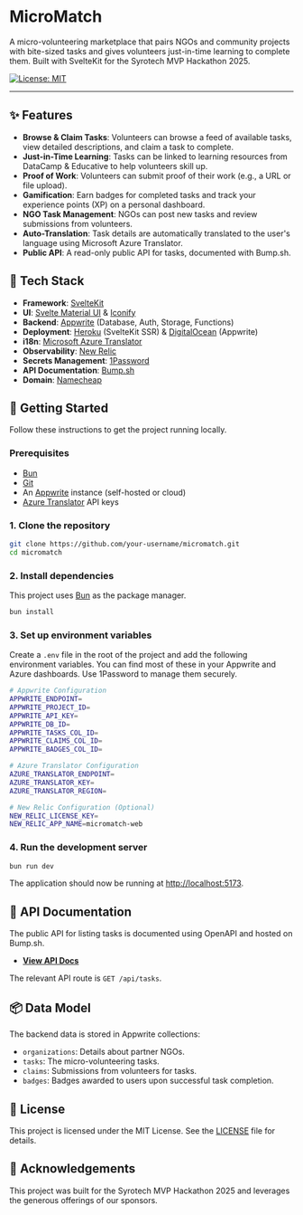 # MicroMatch

A micro-volunteering marketplace that pairs NGOs and community projects with bite-sized tasks and gives volunteers just-in-time learning to complete them. Built with SvelteKit for the Syrotech MVP Hackathon 2025.

[![License: MIT](https://img.shields.io/badge/License-MIT-yellow.svg)](https://opensource.org/licenses/MIT)

---

## ✨ Features

- **Browse & Claim Tasks**: Volunteers can browse a feed of available tasks, view detailed descriptions, and claim a task to complete.
- **Just-in-Time Learning**: Tasks can be linked to learning resources from DataCamp & Educative to help volunteers skill up.
- **Proof of Work**: Volunteers can submit proof of their work (e.g., a URL or file upload).
- **Gamification**: Earn badges for completed tasks and track your experience points (XP) on a personal dashboard.
- **NGO Task Management**: NGOs can post new tasks and review submissions from volunteers.
- **Auto-Translation**: Task details are automatically translated to the user's language using Microsoft Azure Translator.
- **Public API**: A read-only public API for tasks, documented with Bump.sh.

## 🚀 Tech Stack

- **Framework**: [SvelteKit](https://kit.svelte.dev/)
- **UI**: [Svelte Material UI](https://sveltematerialui.com/) & [Iconify](https://iconify.design/)
- **Backend**: [Appwrite](https://appwrite.io/) (Database, Auth, Storage, Functions)
- **Deployment**: [Heroku](https://www.heroku.com/) (SvelteKit SSR) & [DigitalOcean](https://www.digitalocean.com/) (Appwrite)
- **i18n**: [Microsoft Azure Translator](https://azure.microsoft.com/en-us/services/cognitive-services/translator/)
- **Observability**: [New Relic](https://newrelic.com/)
- **Secrets Management**: [1Password](https://1password.com/)
- **API Documentation**: [Bump.sh](https://bump.sh/)
- **Domain**: [Namecheap](https://www.namecheap.com/)

## 🏁 Getting Started

Follow these instructions to get the project running locally.

### Prerequisites

- [Bun](https://bun.sh/)
- [Git](https://git-scm.com/)
- An [Appwrite](https://appwrite.io/) instance (self-hosted or cloud)
- [Azure Translator](https://azure.microsoft.com/en-us/services/cognitive-services/translator/) API keys

### 1. Clone the repository

```bash
git clone https://github.com/your-username/micromatch.git
cd micromatch
```

### 2. Install dependencies

This project uses [Bun](https://bun.sh/) as the package manager.

```bash
bun install
```

### 3. Set up environment variables

Create a `.env` file in the root of the project and add the following environment variables. You can find most of these in your Appwrite and Azure dashboards. Use 1Password to manage them securely.

```bash
# Appwrite Configuration
APPWRITE_ENDPOINT=
APPWRITE_PROJECT_ID=
APPWRITE_API_KEY=
APPWRITE_DB_ID=
APPWRITE_TASKS_COL_ID=
APPWRITE_CLAIMS_COL_ID=
APPWRITE_BADGES_COL_ID=

# Azure Translator Configuration
AZURE_TRANSLATOR_ENDPOINT=
AZURE_TRANSLATOR_KEY=
AZURE_TRANSLATOR_REGION=

# New Relic Configuration (Optional)
NEW_RELIC_LICENSE_KEY=
NEW_RELIC_APP_NAME=micromatch-web
```

### 4. Run the development server

```bash
bun run dev
```

The application should now be running at [http://localhost:5173](http://localhost:5173).

## 📝 API Documentation

The public API for listing tasks is documented using OpenAPI and hosted on Bump.sh.

- **[View API Docs](https://bump.sh/link-to-your-docs)**

The relevant API route is `GET /api/tasks`.

## 📦 Data Model

The backend data is stored in Appwrite collections:

- `organizations`: Details about partner NGOs.
- `tasks`: The micro-volunteering tasks.
- `claims`: Submissions from volunteers for tasks.
- `badges`: Badges awarded to users upon successful task completion.

## 📜 License

This project is licensed under the MIT License. See the [LICENSE](LICENSE) file for details.

## 🙏 Acknowledgements

This project was built for the Syrotech MVP Hackathon 2025 and leverages the generous offerings of our sponsors.
